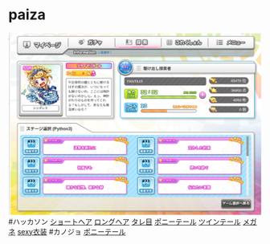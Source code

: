 # paiza

![コードガールコレクション](img/codegirl.png)
#ハッカソン
[ショートヘア](hakkason/shorthair.py)
[ロングヘア](hakkason/longhair.py)
[タレ目](hakkason/tareme.py)
[ポニーテール](hakkason/poniitail.py)
[ツインテール](hakkason/tsuintail.py)
[メガネ](hakkason/megane.py)
[sexy衣装](hakkason/sexy.py)
#カノジョ
[ポニーテール](kanojo/poniitail.py)
